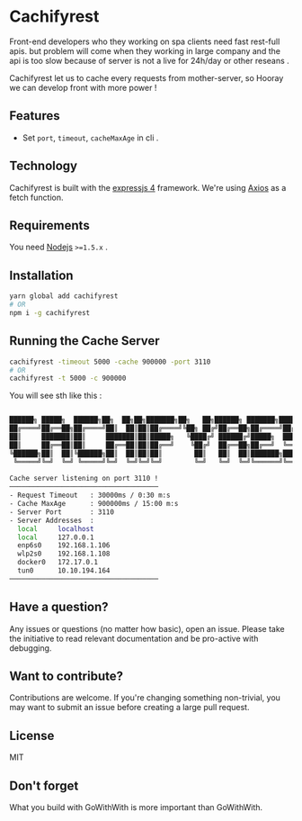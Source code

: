 # Cachifyrest
Front-end developers who they working on spa clients need fast rest-full apis. but problem will come when they working in large company and the api is too slow because of server is not a live for 24h/day or other reseans .

Cachifyrest let us to cache every requests from mother-server, so Hooray we can develop front with more power !

## Features 

 - Set `port`, `timeout`, `cacheMaxAge` in cli . 

## Technology

Cachifyrest is built with the [expressjs 4](https://expressjs.com/) framework. We're
using [Axios](https://github.com/axios/axios) as a fetch function.

## Requirements

You need [Nodejs](https://nodejs.org/) `>=1.5.x` .

## Installation
```bash
yarn global add cachifyrest
# OR
npm i -g cachifyrest
```

## Running the Cache Server
```bash
cachifyrest -timeout 5000 -cache 900000 -port 3110
# OR
cachifyrest -t 5000 -c 900000
```
You will see sth like this :

```bash

██████╗ █████╗  ██████╗██╗  ██╗██╗███████╗██╗   ██╗██████╗ ███████╗███████╗████████╗
██╔════╝██╔══██╗██╔════╝██║  ██║██║██╔════╝╚██╗ ██╔╝██╔══██╗██╔════╝██╔════╝╚══██╔══╝
██║     ███████║██║     ███████║██║█████╗   ╚████╔╝ ██████╔╝█████╗  ███████╗   ██║   
██║     ██╔══██║██║     ██╔══██║██║██╔══╝    ╚██╔╝  ██╔══██╗██╔══╝  ╚════██║   ██║ v1.0.0
╚██████╗██║  ██║╚██████╗██║  ██║██║██║        ██║   ██║  ██║███████╗███████║   ██║ Made in FanapSoft
 ╚═════╝╚═╝  ╚═╝ ╚═════╝╚═╝  ╚═╝╚═╝╚═╝        ╚═╝   ╚═╝  ╚═╝╚══════╝╚══════╝   ╚═╝ 
                                                                                     
Cache server listening on port 3110 !
─────────────────────────────────────
- Request Timeout   : 30000ms / 0:30 m:s
- Cache MaxAge      : 900000ms / 15:00 m:s
- Server Port       : 3110
- Server Addresses  :
  local     localhost    
  local     127.0.0.1    
  enp6s0    192.168.1.106
  wlp2s0    192.168.1.108
  docker0   172.17.0.1   
  tun0      10.10.194.164
─────────────────────────────────────
```

## Have a question?

Any issues or questions (no matter how basic), open an issue. Please take the
initiative to read relevant documentation and be pro-active with debugging.


## Want to contribute?

Contributions are welcome. If you're changing something non-trivial, you may
want to submit an issue before creating a large pull request.

## License

MIT


## Don't forget

What you build with GoWithWith is more important than GoWithWith. 
